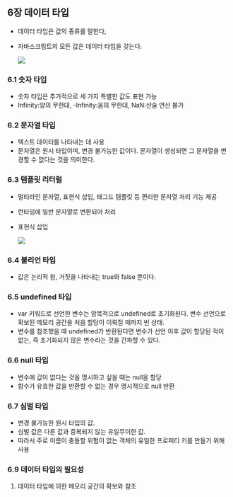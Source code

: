 ## 6장 데이터 타입

- 데이터 타입은 값의 종류를 말한다,
- 자바스크립트의 모든 값은 데이터 타입을 갖는다.

    <img src="https://github.com/mobi-community/mobi-2th-book-study/assets/95909862/5b507358-4c4b-444d-b966-49e17342789d">

### 6.1 숫자 타입

- 숫자 타입은 추가적으로 세 가지 특별한 값도 표현 가능
- Infinity:양의 무한대, -Infinity:음의 무한대, NaN:산술 연산 불가

### 6.2 문자열 타입

- 텍스트 데이터를 나타내는 데 사용
- 문자열은 원시 타입이며, 변경 불가능한 값이다. 문자열이 생성되면 그 문자열을 변경할 수 없다는 것을 의미한다.

### 6.3 템플릿 리터럴

- 멀티라인 문자열, 표현식 삽입, 태그드 템플릿 등 편리한 문자열 처리 기능 제공
- 런타임에 일반 문자얄로 변환되어 처리
- 표현식 삽입

    <img src="https://github.com/mobi-community/mobi-2th-book-study/assets/95909862/30c3b74a-ab2b-4857-b872-6a63a9222216">

### 6.4 불리언 타입

- 값은 논리적 참, 거짓을 나타내는 true와 false 뿐이다.

### 6.5 undefined 타입

- var 키워드로 선언한 변수는 암묵적으로 undefined로 초기화된다. 변수 선언으로 확보된 메모리 공간을 처음 할당이 이뤄질 때까지 빈 상태.
- 변수를 참조했을 때 undefined가 반환된다면 변수가 선언 이후 값이 할당된 적이 없는, 즉 초기화되지 않은 변수라는 것을 간파할 수 있다.

### 6.6 null 타입

- 변수에 값이 없다는 것을 명시하고 싶을 때는 null을 할당
- 함수가 유효한 값을 반환할 수 없는 경우 명시적으로 null 반환

### 6.7 심벌 타입

- 변경 불가능한 원시 타입의 값.
- 심벌 값은 다른 값과 중복되지 않는 유일무이한 값.
- 따라서 주로 이름이 충돌할 위험이 없는 객체의 유일한 프로퍼티 키를 만들기 위해 사용

### 6.9 데이터 타입의 필요성

1. 데이터 타입에 의한 메모리 공간의 확보와 참조
